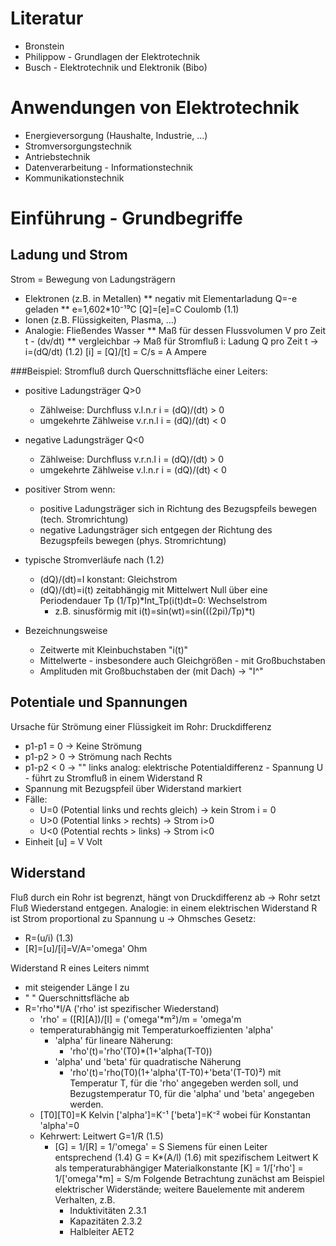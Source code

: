 # Literatur

* Bronstein 
* Philippow - Grundlagen der Elektrotechnik
* Busch - Elektrotechnik und Elektronik (Bibo)

# Anwendungen von Elektrotechnik

* Energieversorgung (Haushalte, Industrie, ...)
* Stromversorgungstechnik
* Antriebstechnik
* Datenverarbeitung - Informationstechnik
* Kommunikationstechnik

# Einführung - Grundbegriffe

## Ladung und Strom

Strom = Bewegung von Ladungsträgern
* Elektronen (z.B. in Metallen)
** negativ mit Elementarladung Q=-e geladen
** e=1,602*10⁻¹⁹C [Q]=[e]=C Coulomb (1.1)
* Ionen (z.B. Flüssigkeiten, Plasma, ...)
* Analogie: Fließendes Wasser
** Maß für dessen Flussvolumen V pro Zeit t - (dv/dt) 
** vergleichbar -> Maß für Stromfluß i: Ladung Q pro Zeit t -> i=(dQ/dt) (1.2) [i] = [Q]/[t] = C/s = A Ampere

###Beispiel: Stromfluß durch Querschnittsfläche einer Leiters:

* positive Ladungsträger Q>0
	* Zählweise: Durchfluss v.l.n.r i = (dQ)/(dt) > 0
	* umgekehrte Zählweise v.r.n.l i = (dQ)/(dt) < 0
* negative Ladungsträger Q<0
	* Zählweise: Durchfluss v.r.n.l i = (dQ)/(dt) > 0
	* umgekehrte Zählweise v.l.n.r i = (dQ)/(dt) < 0

* positiver Strom wenn:
	* positive Ladungsträger sich in Richtung des Bezugspfeils bewegen (tech. Stromrichtung)
	* negative Ladungsträger sich entgegen der Richtung des Bezugspfeils bewegen (phys. Stromrichtung)

* typische Stromverläufe nach (1.2)
	* (dQ)/(dt)=I konstant: Gleichstrom
	* (dQ)/(dt)=i(t) zeitabhängig mit Mittelwert Null über eine Periodendauer Tp
(1/Tp)*Int_Tp(i(t)dt=0: Wechselstrom
		* z.B. sinusförmig mit i(t)=sin(wt)=sin(((2pi)/Tp)*t)

* Bezeichnungsweise
	* Zeitwerte mit Kleinbuchstaben "i(t)"
	* Mittelwerte - insbesondere auch Gleichgrößen - mit Großbuchstaben
	* Amplituden mit Großbuchstaben der (mit Dach) -> "I^"

## Potentiale und Spannungen

Ursache für Strömung einer Flüssigkeit im Rohr: Druckdifferenz
* p1-p1 = 0 -> Keine Strömung
* p1-p2 > 0 -> Strömung nach Rechts
* p1-p2 < 0 -> "" links
analog: elektrische Potentialdifferenz - Spannung U - führt zu Stromfluß in einem Widerstand R
* Spannung mit Bezugspfeil über Widerstand markiert
* Fälle:
	* U=0 (Potential links und rechts gleich) -> kein Strom i = 0
	* U>0 (Potential links > rechts) -> Strom i>0
	* U<0 (Potential rechts > links) -> Strom i<0
* Einheit [u] = V Volt

## Widerstand
Fluß durch ein Rohr ist begrenzt, hängt von Druckdifferenz ab -> Rohr setzt Fluß Wiederstand entgegen.
Analogie: in einem elektrischen Widerstand R ist Strom proportional zu Spannung u -> Ohmsches Gesetz:
* R=(u/i) (1.3)
* [R]=[u]/[i]=V/A='omega' Ohm 

Widerstand R eines Leiters nimmt
* mit steigender Länge l zu
* " " Querschnittsfläche ab
* R='rho'*l/A ('rho' ist spezifischer Wiederstand)
	* 'rho' = ([R][A])/[l] = ('omega'*m²)/m = 'omega'm
	* temperaturabhängig mit Temperaturkoeffizienten 'alpha'
		* 'alpha' für lineare Näherung:
			* 'rho'(t)='rho'(T0)*(1+'alpha(T-T0))
		* 'alpha' und 'beta' für quadratische Näherung
			* 'rho'(t)='rho(T0)(1+'alpha'(T-T0)+'beta'(T-T0)²)
	mit Temperatur T, für die 'rho' angegeben werden soll, und Bezugstemperatur T0,
	für die 'alpha' und 'beta' angegeben werden.
	* [T0][T0]=K Kelvin ['alpha']=K⁻¹ ['beta']=K⁻² wobei für Konstantan 'alpha'=0
	* Kehrwert: Leitwert G=1/R (1.5)
		* [G] = 1/[R] = 1/'omega' = S Siemens
		für einen Leiter entsprechend (1.4) G = K*(A/l) (1.6)
		mit spezifischem Leitwert K als temperaturabhängiger Materialkonstante
		[K] = 1/['rho'] = 1/['omega'*m] = S/m
		Folgende Betrachtung zunächst am Beispiel elektrischer Widerstände; weitere Bauelemente mit anderem Verhalten, z.B.
			* Induktivitäten 2.3.1
			* Kapazitäten 2.3.2
			* Halbleiter AET2
